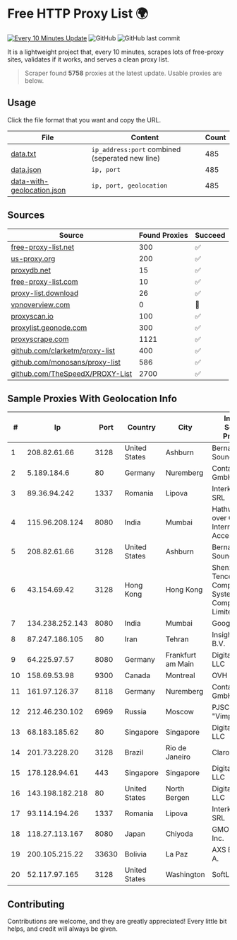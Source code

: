 
# Free HTTP Proxy List 🌍

[![Every 10 Minutes Update](https://github.com/mertguvencli/http-proxy-list/actions/workflows/main.yml/badge.svg?branch=main)](https://github.com/mertguvencli/http-proxy-list/actions/workflows/main.yml)
![GitHub](https://img.shields.io/github/license/mertguvencli/http-proxy-list)
![GitHub last commit](https://img.shields.io/github/last-commit/mertguvencli/http-proxy-list)

It is a lightweight project that, every 10 minutes, scrapes lots of free-proxy sites, validates if it works, and serves a clean proxy list.


> Scraper found **5758** proxies at the latest update. Usable proxies are below.

## Usage

Click the file format that you want and copy the URL.


|File|Content|Count|
|----|-------|-----|
|[data.txt](https://raw.githubusercontent.com/mertguvencli/http-proxy-list/main/proxy-list/data.txt)|`ip_address:port` combined (seperated new line)|485|
|[data.json](https://raw.githubusercontent.com/mertguvencli/http-proxy-list/main/proxy-list/data.json)|`ip, port`|485|
|[data-with-geolocation.json](https://raw.githubusercontent.com/mertguvencli/http-proxy-list/main/proxy-list/data-with-geolocation.json)|`ip, port, geolocation`|485|

## Sources

|Source|Found Proxies|Succeed|
|------|-------------|-------|
|[free-proxy-list.net](https://free-proxy-list.net)|300|✅|
|[us-proxy.org](https://www.us-proxy.org)|200|✅|
|[proxydb.net](http://proxydb.net)|15|✅|
|[free-proxy-list.com](https://free-proxy-list.com/?page=&port=&type%5B%5D=http&type%5B%5D=https&up_time=0&search=Search)|10|✅|
|[proxy-list.download](https://www.proxy-list.download/HTTP)|26|✅|
|[vpnoverview.com](https://vpnoverview.com/privacy/anonymous-browsing/free-proxy-servers)|0|🚫|
|[proxyscan.io](https://www.proxyscan.io)|100|✅|
|[proxylist.geonode.com](https://proxylist.geonode.com/api/proxy-list?limit=300&page=1&sort_by=lastChecked&sort_type=desc&protocols=http,https)|300|✅|
|[proxyscrape.com](https://api.proxyscrape.com/v2/?request=displayproxies&protocol=http&timeout=10000&country=all&ssl=all&anonymity=all)|1121|✅|
|[github.com/clarketm/proxy-list](https://raw.githubusercontent.com/clarketm/proxy-list/master/proxy-list-raw.txt)|400|✅|
|[github.com/monosans/proxy-list](https://raw.githubusercontent.com/monosans/proxy-list/main/proxies/http.txt)|586|✅|
|[github.com/TheSpeedX/PROXY-List](https://raw.githubusercontent.com/TheSpeedX/PROXY-List/master/http.txt)|2700|✅|


## Sample Proxies With Geolocation Info

|#|Ip|Port|Country|City|Internet Service Provider|
|-|--|----|-------|----|-------------------------|
|1|208.82.61.66|3128|United States|Ashburn|Bernardi Sounds|
|2|5.189.184.6|80|Germany|Nuremberg|Contabo GmbH|
|3|89.36.94.242|1337|Romania|Lipova|Interkvm Host SRL|
|4|115.96.208.124|8080|India|Mumbai|Hathway IP over Cable Internet Access|
|5|208.82.61.66|3128|United States|Ashburn|Bernardi Sounds|
|6|43.154.69.42|3128|Hong Kong|Hong Kong|Shenzhen Tencent Computer Systems Company Limited|
|7|134.238.252.143|8080|India|Mumbai|Google LLC|
|8|87.247.186.105|80|Iran|Tehran|Insightometrics B.V.|
|9|64.225.97.57|8080|Germany|Frankfurt am Main|DigitalOcean, LLC|
|10|158.69.53.98|9300|Canada|Montreal|OVH SAS|
|11|161.97.126.37|8118|Germany|Nuremberg|Contabo GmbH|
|12|212.46.230.102|6969|Russia|Moscow|PJSC "Vimpelcom"|
|13|68.183.185.62|80|Singapore|Singapore|DigitalOcean, LLC|
|14|201.73.228.20|3128|Brazil|Rio de Janeiro|Claro S.A|
|15|178.128.94.61|443|Singapore|Singapore|DigitalOcean, LLC|
|16|143.198.182.218|80|United States|North Bergen|DigitalOcean, LLC|
|17|93.114.194.26|1337|Romania|Lipova|Interkvm Host SRL|
|18|118.27.113.167|8080|Japan|Chiyoda|GMO Internet, Inc.|
|19|200.105.215.22|33630|Bolivia|La Paz|AXS Bolivia S. A.|
|20|52.117.97.165|3128|United States|Washington|SoftLayer|



## Contributing

Contributions are welcome, and they are greatly appreciated! Every
little bit helps, and credit will always be given.

